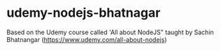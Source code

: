 # udemy-nodejs-bhatnagar
Based on the Udemy course called 'All about NodeJS" taught by Sachin Bhatnangar
(https://www.udemy.com/all-about-nodejs)
